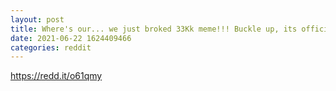 ```yaml
--- 
layout: post 
title: Where's our... we just broked 33Kk meme!!! Buckle up, its official bottom is in, bounce is coming. 
date: 2021-06-22 1624409466 
categories: reddit 
--- 
```

https://redd.it/o61qmy